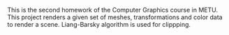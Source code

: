 This is the second homework of the Computer Graphics course in METU. This project renders a given set of meshes, transformations and color data to render a scene. Liang-Barsky algorithm is used for clippping.

